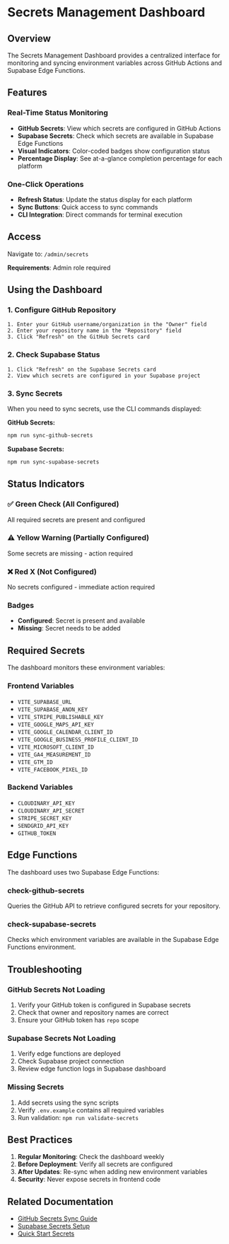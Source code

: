 # Secrets Management Dashboard

## Overview
The Secrets Management Dashboard provides a centralized interface for monitoring and syncing environment variables across GitHub Actions and Supabase Edge Functions.

## Features

### Real-Time Status Monitoring
- **GitHub Secrets**: View which secrets are configured in GitHub Actions
- **Supabase Secrets**: Check which secrets are available in Supabase Edge Functions
- **Visual Indicators**: Color-coded badges show configuration status
- **Percentage Display**: See at-a-glance completion percentage for each platform

### One-Click Operations
- **Refresh Status**: Update the status display for each platform
- **Sync Buttons**: Quick access to sync commands
- **CLI Integration**: Direct commands for terminal execution

## Access

Navigate to: `/admin/secrets`

**Requirements**: Admin role required

## Using the Dashboard

### 1. Configure GitHub Repository
```
1. Enter your GitHub username/organization in the "Owner" field
2. Enter your repository name in the "Repository" field
3. Click "Refresh" on the GitHub Secrets card
```

### 2. Check Supabase Status
```
1. Click "Refresh" on the Supabase Secrets card
2. View which secrets are configured in your Supabase project
```

### 3. Sync Secrets
When you need to sync secrets, use the CLI commands displayed:

**GitHub Secrets:**
```bash
npm run sync-github-secrets
```

**Supabase Secrets:**
```bash
npm run sync-supabase-secrets
```

## Status Indicators

### ✅ Green Check (All Configured)
All required secrets are present and configured

### ⚠️ Yellow Warning (Partially Configured)
Some secrets are missing - action required

### ❌ Red X (Not Configured)
No secrets configured - immediate action required

### Badges
- **Configured**: Secret is present and available
- **Missing**: Secret needs to be added

## Required Secrets

The dashboard monitors these environment variables:

### Frontend Variables
- `VITE_SUPABASE_URL`
- `VITE_SUPABASE_ANON_KEY`
- `VITE_STRIPE_PUBLISHABLE_KEY`
- `VITE_GOOGLE_MAPS_API_KEY`
- `VITE_GOOGLE_CALENDAR_CLIENT_ID`
- `VITE_GOOGLE_BUSINESS_PROFILE_CLIENT_ID`
- `VITE_MICROSOFT_CLIENT_ID`
- `VITE_GA4_MEASUREMENT_ID`
- `VITE_GTM_ID`
- `VITE_FACEBOOK_PIXEL_ID`

### Backend Variables
- `CLOUDINARY_API_KEY`
- `CLOUDINARY_API_SECRET`
- `STRIPE_SECRET_KEY`
- `SENDGRID_API_KEY`
- `GITHUB_TOKEN`

## Edge Functions

The dashboard uses two Supabase Edge Functions:

### check-github-secrets
Queries the GitHub API to retrieve configured secrets for your repository.

### check-supabase-secrets
Checks which environment variables are available in the Supabase Edge Functions environment.

## Troubleshooting

### GitHub Secrets Not Loading
1. Verify your GitHub token is configured in Supabase secrets
2. Check that owner and repository names are correct
3. Ensure your GitHub token has `repo` scope

### Supabase Secrets Not Loading
1. Verify edge functions are deployed
2. Check Supabase project connection
3. Review edge function logs in Supabase dashboard

### Missing Secrets
1. Add secrets using the sync scripts
2. Verify `.env.example` contains all required variables
3. Run validation: `npm run validate-secrets`

## Best Practices

1. **Regular Monitoring**: Check the dashboard weekly
2. **Before Deployment**: Verify all secrets are configured
3. **After Updates**: Re-sync when adding new environment variables
4. **Security**: Never expose secrets in frontend code

## Related Documentation

- [GitHub Secrets Sync Guide](./GITHUB_SECRETS_SYNC_GUIDE.md)
- [Supabase Secrets Setup](./SUPABASE_SECRETS_SETUP.md)
- [Quick Start Secrets](./QUICK_START_SECRETS.md)
